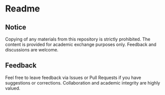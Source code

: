 # Readme

## Notice
Copying of any materials from this repository is strictly prohibited. The content is provided for academic exchange purposes only. Feedback and discussions are welcome.

## Feedback
Feel free to leave feedback via Issues or Pull Requests if you have suggestions or corrections. Collaboration and academic integrity are highly valued.
